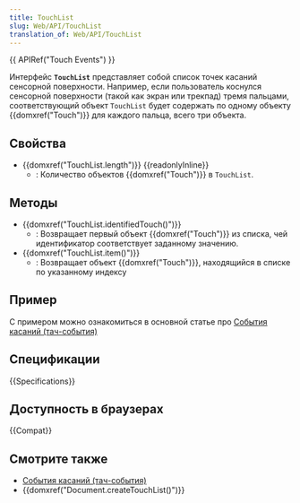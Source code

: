 ```yaml
---
title: TouchList
slug: Web/API/TouchList
translation_of: Web/API/TouchList
---
```


{{ APIRef("Touch Events") }}

Интерфейс **`TouchList`** представляет собой список точек касаний сенсорной поверхности. Например, если пользователь коснулся сенсорной поверхности (такой как экран или трекпад) тремя пальцами, соответствующий объект `TouchList` будет содержать по одному объекту {{domxref("Touch")}} для каждого пальца, всего три объекта.

## Свойства

- {{domxref("TouchList.length")}} {{readonlyInline}}
  - : Количество объектов {{domxref("Touch")}} в `TouchList`.

## Методы

- {{domxref("TouchList.identifiedTouch()")}}
  - : Возвращает первый объект {{domxref("Touch")}} из списка, чей идентификатор соответствует заданному значению.
- {{domxref("TouchList.item()")}}
  - : Возвращает объект {{domxref("Touch")}}, находящийся в списке по указанному индексу

## Пример

С примером можно ознакомиться в основной статье про [События касаний (тач-события)](/ru/docs/Web/API/Touch_events)

## Спецификации

{{Specifications}}

## Доступность в браузерах

{{Compat}}

## Смотрите также

- [События касаний (тач-события)](/ru/docs/Web/API/Touch_events)
- {{domxref("Document.createTouchList()")}}
